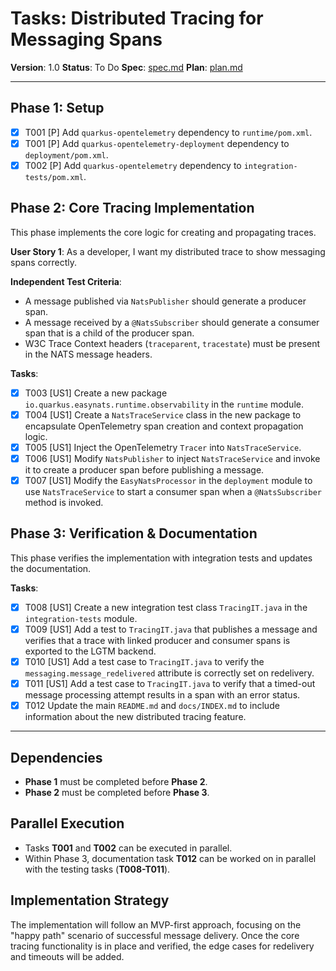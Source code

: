 # Tasks: Distributed Tracing for Messaging Spans

**Version**: 1.0
**Status**: To Do
**Spec**: [spec.md](./spec.md)
**Plan**: [plan.md](./plan.md)

---

## Phase 1: Setup

- [x] T001 [P] Add `quarkus-opentelemetry` dependency to `runtime/pom.xml`.
- [x] T001 [P] Add `quarkus-opentelemetry-deployment` dependency to `deployment/pom.xml`.
- [x] T002 [P] Add `quarkus-opentelemetry` dependency to `integration-tests/pom.xml`.

## Phase 2: Core Tracing Implementation

This phase implements the core logic for creating and propagating traces.

**User Story 1**: As a developer, I want my distributed trace to show messaging spans correctly.

**Independent Test Criteria**:
- A message published via `NatsPublisher` should generate a producer span.
- A message received by a `@NatsSubscriber` should generate a consumer span that is a child of the producer span.
- W3C Trace Context headers (`traceparent`, `tracestate`) must be present in the NATS message headers.

**Tasks**:
- [x] T003 [US1] Create a new package `io.quarkus.easynats.runtime.observability` in the `runtime` module.
- [x] T004 [US1] Create a `NatsTraceService` class in the new package to encapsulate OpenTelemetry span creation and context propagation logic.
- [x] T005 [US1] Inject the OpenTelemetry `Tracer` into `NatsTraceService`.
- [x] T006 [US1] Modify `NatsPublisher` to inject `NatsTraceService` and invoke it to create a producer span before publishing a message.
- [x] T007 [US1] Modify the `EasyNatsProcessor` in the `deployment` module to use `NatsTraceService` to start a consumer span when a `@NatsSubscriber` method is invoked.

## Phase 3: Verification & Documentation

This phase verifies the implementation with integration tests and updates the documentation.

**Tasks**:
- [x] T008 [US1] Create a new integration test class `TracingIT.java` in the `integration-tests` module.
- [x] T009 [US1] Add a test to `TracingIT.java` that publishes a message and verifies that a trace with linked producer and consumer spans is exported to the LGTM backend.
- [x] T010 [US1] Add a test case to `TracingIT.java` to verify the `messaging.message_redelivered` attribute is correctly set on redelivery.
- [x] T011 [US1] Add a test case to `TracingIT.java` to verify that a timed-out message processing attempt results in a span with an error status.
- [x] T012 Update the main `README.md` and `docs/INDEX.md` to include information about the new distributed tracing feature.

---

## Dependencies

- **Phase 1** must be completed before **Phase 2**.
- **Phase 2** must be completed before **Phase 3**.

## Parallel Execution

- Tasks **T001** and **T002** can be executed in parallel.
- Within Phase 3, documentation task **T012** can be worked on in parallel with the testing tasks (**T008-T011**).

## Implementation Strategy

The implementation will follow an MVP-first approach, focusing on the "happy path" scenario of successful message delivery. Once the core tracing functionality is in place and verified, the edge cases for redelivery and timeouts will be added.
